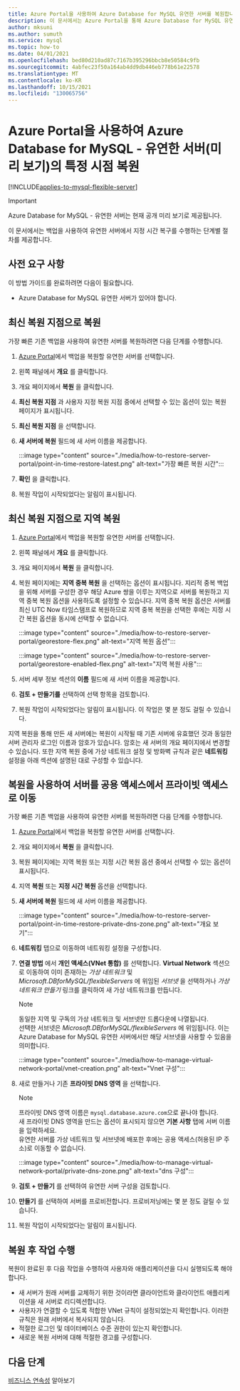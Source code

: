 ```yaml
---
title: Azure Portal을 사용하여 Azure Database for MySQL 유연한 서버를 복원합니다.
description: 이 문서에서는 Azure Portal을 통해 Azure Database for MySQL 유연한 서버에서 복원 작업을 수행하는 방법을 설명합니다.
author: mksuni
ms.author: sumuth
ms.service: mysql
ms.topic: how-to
ms.date: 04/01/2021
ms.openlocfilehash: bed80d210ad87c7167b395296bbcb8e50584c9fb
ms.sourcegitcommit: 4abfec23f50a164ab4dd9db446eb778b61e22578
ms.translationtype: MT
ms.contentlocale: ko-KR
ms.lasthandoff: 10/15/2021
ms.locfileid: "130065756"
---
```

# <a name="point-in-time-restore-of-a-azure-database-for-mysql---flexible-server-preview-using-azure-portal"></a>Azure Portal을 사용하여 Azure Database for MySQL - 유연한 서버(미리 보기)의 특정 시점 복원

[!INCLUDE[applies-to-mysql-flexible-server](../includes/applies-to-mysql-flexible-server.md)]

> [!IMPORTANT]
> Azure Database for MySQL - 유연한 서버는 현재 공개 미리 보기로 제공됩니다.

이 문서에서는 백업을 사용하여 유연한 서버에서 지정 시간 복구를 수행하는 단계별 절차를 제공합니다.

## <a name="prerequisites"></a>사전 요구 사항

이 방법 가이드를 완료하려면 다음이 필요합니다.

- Azure Database for MySQL 유연한 서버가 있어야 합니다.

## <a name="restore-to-the-latest-restore-point"></a>최신 복원 지점으로 복원

가장 빠른 기존 백업을 사용하여 유연한 서버를 복원하려면 다음 단계를 수행합니다.

1. [Azure Portal](https://portal.azure.com/)에서 백업을 복원할 유연한 서버를 선택합니다.

2. 왼쪽 패널에서 **개요** 를 클릭합니다.

3. 개요 페이지에서 **복원** 을 클릭합니다.

4. **최신 복원 지점** 과 사용자 지정 복원 지점 중에서 선택할 수 있는 옵션이 있는 복원 페이지가 표시됩니다.

5. **최신 복원 지점** 을 선택합니다.

6. **새 서버에 복원** 필드에 새 서버 이름을 제공합니다.

    :::image type="content" source="./media/how-to-restore-server-portal/point-in-time-restore-latest.png" alt-text="가장 빠른 복원 시간":::

7. **확인** 을 클릭합니다.

8. 복원 작업이 시작되었다는 알림이 표시됩니다.

## <a name="geo-restore-to-latest-restore-point"></a>최신 복원 지점으로 지역 복원

1. [Azure Portal](https://portal.azure.com/)에서 백업을 복원할 유연한 서버를 선택합니다.

2. 왼쪽 패널에서 **개요** 를 클릭합니다.

3. 개요 페이지에서 **복원** 을 클릭합니다.

4. 복원 페이지에는 **지역 중복 복원** 을 선택하는 옵션이 표시됩니다. 지리적 중복 백업을 위해 서버를 구성한 경우 해당 Azure 쌍을 이루는 지역으로 서버를 복원하고 지역 중복 복원 옵션을 사용하도록 설정할 수 있습니다. 지역 중복 복원 옵션은 서버를 최신 UTC Now 타임스탬프로 복원하므로 지역 중복 복원을 선택한 후에는 지정 시간 복원 옵션을 동시에 선택할 수 없습니다.

   :::image type="content" source="./media/how-to-restore-server-portal/georestore-flex.png" alt-text="지역 복원 옵션":::

   :::image type="content" source="./media/how-to-restore-server-portal/georestore-enabled-flex.png" alt-text="지역 복원 사용":::

5. 서버 세부 정보 섹션의 **이름** 필드에 새 서버 이름을 제공합니다.

6. **검토 + 만들기를** 선택하여 선택 항목을 검토합니다. 

7. 복원 작업이 시작되었다는 알림이 표시됩니다. 이 작업은 몇 분 정도 걸릴 수 있습니다. 

지역 복원을 통해 만든 새 서버에는 복원이 시작될 때 기존 서버에 유효했던 것과 동일한 서버 관리자 로그인 이름과 암호가 있습니다. 암호는 새 서버의 개요 페이지에서 변경할 수 있습니다. 또한 지역 복원 중에 가상 네트워크 설정 및 방화벽 규칙과 같은 **네트워킹** 설정을 아래 섹션에 설명된 대로 구성할 수 있습니다.

## <a name="using-restore-to-move-a-server-from-public-access-to-private-access"></a>복원을 사용하여 서버를 공용 액세스에서 프라이빗 액세스로 이동

가장 빠른 기존 백업을 사용하여 유연한 서버를 복원하려면 다음 단계를 수행합니다.

1. [Azure Portal](https://portal.azure.com/)에서 백업을 복원할 유연한 서버를 선택합니다.

2. 개요 페이지에서 **복원** 을 클릭합니다.

3. 복원 페이지에는 지역 복원 또는 지정 시간 복원 옵션 중에서 선택할 수 있는 옵션이 표시됩니다.

4. 지역 **복원** 또는 **지정 시간 복원** 옵션을 선택합니다.

5. **새 서버에 복원** 필드에 새 서버 이름을 제공합니다.

    :::image type="content" source="./media/how-to-restore-server-portal/point-in-time-restore-private-dns-zone.png" alt-text="개요 보기":::

6. **네트워킹** 탭으로 이동하여 네트워킹 설정을 구성합니다.

7. **연결 방법** 에서 **개인 액세스(VNet 통합)** 를 선택합니다. **Virtual Network** 섹션으로 이동하여 이미 존재하는 *가상 네트워크* 및 *Microsoft.DBforMySQL/flexibleServers* 에 위임된 *서브넷* 을 선택하거나 *가상 네트워크 만들기* 링크를 클릭하여 새 가상 네트워크를 만듭니다.
    > [!Note]
    > 동일한 지역 및 구독의 가상 네트워크 및 서브넷만 드롭다운에 나열됩니다. </br>
    > 선택한 서브넷은 *Microsoft.DBforMySQL/flexibleServers* 에 위임됩니다. 이는 Azure Database for MySQL 유연한 서버에서만 해당 서브넷을 사용할 수 있음을 의미합니다.</br>

    :::image type="content" source="./media/how-to-manage-virtual-network-portal/vnet-creation.png" alt-text="Vnet 구성":::

8. 새로 만들거나 기존 **프라이빗 DNS 영역** 을 선택합니다.
    > [!NOTE]
    > 프라이빗 DNS 영역 이름은 `mysql.database.azure.com`으로 끝나야 합니다. </br>
    > 새 프라이빗 DNS 영역을 만드는 옵션이 표시되지 않으면 **기본 사항** 탭에 서버 이름을 입력하세요.</br>
    > 유연한 서버를 가상 네트워크 및 서브넷에 배포한 후에는 공용 액세스(허용된 IP 주소)로 이동할 수 없습니다.</br>

    :::image type="content" source="./media/how-to-manage-virtual-network-portal/private-dns-zone.png" alt-text="dns 구성":::
9. **검토 + 만들기** 를 선택하여 유연한 서버 구성을 검토합니다.
10. **만들기** 를 선택하여 서버를 프로비전합니다. 프로비저닝에는 몇 분 정도 걸릴 수 있습니다.

11. 복원 작업이 시작되었다는 알림이 표시됩니다.


## <a name="perform-post-restore-tasks"></a>복원 후 작업 수행

복원이 완료된 후 다음 작업을 수행하여 사용자와 애플리케이션을 다시 실행되도록 해야 합니다.

- 새 서버가 원래 서버를 교체하기 위한 것이라면 클라이언트와 클라이언트 애플리케이션을 새 서버로 리디렉션합니다.
- 사용자가 연결할 수 있도록 적합한 VNet 규칙이 설정되었는지 확인합니다. 이러한 규칙은 원래 서버에서 복사되지 않습니다.
- 적절한 로그인 및 데이터베이스 수준 권한이 있는지 확인합니다.
- 새로운 복원 서버에 대해 적절한 경고를 구성합니다.

## <a name="next-steps"></a>다음 단계

[비즈니스 연속성](concepts-business-continuity.md) 알아보기
